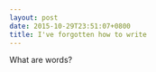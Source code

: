 ```yaml
---
layout: post
date: 2015-10-29T23:51:07+0800
title: I've forgotten how to write
---
```


What are words?
